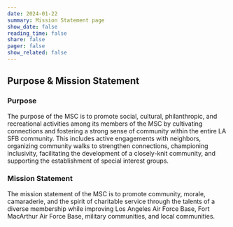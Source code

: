 ```yaml
---
date: 2024-01-22
summary: Mission Statement page
show_date: false
reading_time: false
share: false
pager: false
show_related: false
---
```


## Purpose & Mission Statement

### Purpose

The purpose of the MSC is to promote social, cultural, philanthropic, and recreational activities among its members of the MSC by cultivating connections and fostering a strong sense of community within the entire LA SFB community. This includes active engagements with neighbors, organizing community walks to strengthen connections, championing inclusivity, facilitating the development of a closely-knit community, and supporting the establishment of special interest groups.

### Mission Statement

The mission statement of the MSC is to promote community,  morale, camaraderie, and the spirit of charitable service through the talents of a diverse membership while improving Los Angeles Air Force Base, Fort MacArthur Air Force Base, military communities, and local communities.
